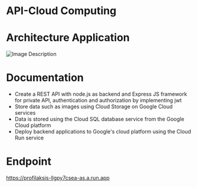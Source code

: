 # API-Cloud Computing

# Architecture Application
![Image Description](https://drive.google.com/uc?export=view&id=1gh20fD3iXNVl2ZJwP2L-Wsd-PXASHYps)

# Documentation
- Create a REST API with node.js as backend and Express JS framework for private API, authentication and authorization by implementing jwt
- Store data such as images using Cloud Storage on Google Cloud services
- Data is stored using the Cloud SQL database service from the Google Cloud platform
- Deploy backend applications to Google's cloud platform using the Cloud Run service
  
# Endpoint
https://profilaksis-llgpy7csea-as.a.run.app

